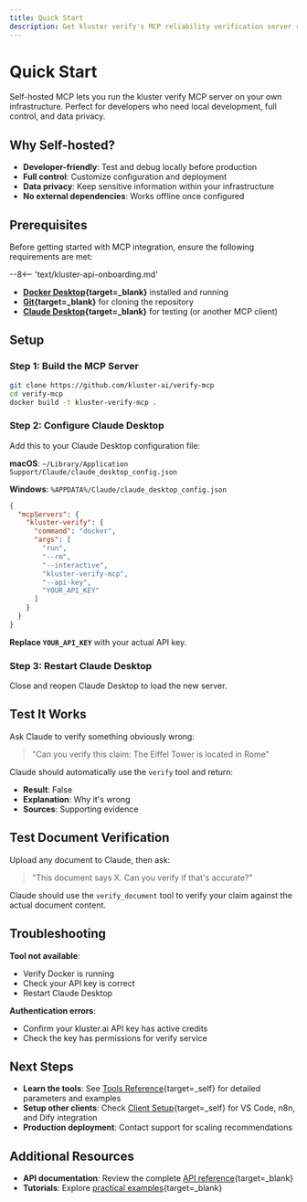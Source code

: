 ```yaml
---
title: Quick Start
description: Get kluster verify's MCP reliability verification server running in five minutes with Docker and test it with a working example.
---
```


# Quick Start

Self-hosted MCP lets you run the kluster verify MCP server on your own infrastructure. Perfect for developers who need local development, full control, and data privacy.

## Why Self-hosted?

- **Developer-friendly**: Test and debug locally before production
- **Full control**: Customize configuration and deployment
- **Data privacy**: Keep sensitive information within your infrastructure
- **No external dependencies**: Works offline once configured

## Prerequisites

Before getting started with MCP integration, ensure the following requirements are met:

--8<-- 'text/kluster-api-onboarding.md'
- **[Docker Desktop](https://www.docker.com/products/docker-desktop/){target=_blank}** installed and running
- **[Git](https://git-scm.com/){target=_blank}** for cloning the repository
- **[Claude Desktop](https://claude.ai/download){target=_blank}** for testing (or another MCP client)

## Setup

### Step 1: Build the MCP Server

```bash
git clone https://github.com/kluster-ai/verify-mcp
cd verify-mcp
docker build -t kluster-verify-mcp .
```

### Step 2: Configure Claude Desktop

Add this to your Claude Desktop configuration file:

**macOS**: `~/Library/Application Support/Claude/claude_desktop_config.json`

**Windows**: `%APPDATA%/Claude/claude_desktop_config.json`

```json
{
  "mcpServers": {
    "kluster-verify": {
      "command": "docker",
      "args": [
        "run",
        "--rm",
        "--interactive",
        "kluster-verify-mcp",
        "--api-key",
        "YOUR_API_KEY"
      ]
    }
  }
}
```

**Replace `YOUR_API_KEY`** with your actual API key.

### Step 3: Restart Claude Desktop

Close and reopen Claude Desktop to load the new server.

## Test It Works

Ask Claude to verify something obviously wrong:

> "Can you verify this claim: The Eiffel Tower is located in Rome"

Claude should automatically use the `verify` tool and return:
- **Result**: False
- **Explanation**: Why it's wrong
- **Sources**: Supporting evidence

## Test Document Verification

Upload any document to Claude, then ask:

> "This document says X. Can you verify if that's accurate?"

Claude should use the `verify_document` tool to verify your claim against the actual document content.

## Troubleshooting

**Tool not available**: 
- Verify Docker is running
- Check your API key is correct
- Restart Claude Desktop

**Authentication errors**:
- Confirm your kluster.ai API key has active credits
- Check the key has permissions for verify service

## Next Steps

- **Learn the tools**: See [Tools Reference](/get-started/mcp/self-hosted/tools/){target=\_self} for detailed parameters and examples
- **Setup other clients**: Check [Client Setup](/get-started/mcp/self-hosted/clients/){target=\_self} for VS Code, n8n, and Dify integration
- **Production deployment**: Contact support for scaling recommendations

## Additional Resources

- **API documentation**: Review the complete [API reference](/api-reference/reference/){target=\_blank}
- **Tutorials**: Explore [practical examples](/tutorials/klusterai-api/reliability-check){target=\_blank}